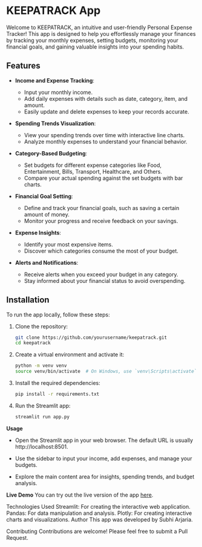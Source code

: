 # KEEPATRACK App

Welcome to KEEPATRACK, an intuitive and user-friendly Personal Expense Tracker! This app is designed to help you effortlessly manage your finances by tracking your monthly expenses, setting budgets, monitoring your financial goals, and gaining valuable insights into your spending habits.

## Features

- **Income and Expense Tracking**: 
  - Input your monthly income.
  - Add daily expenses with details such as date, category, item, and amount.
  - Easily update and delete expenses to keep your records accurate.

- **Spending Trends Visualization**: 
  - View your spending trends over time with interactive line charts.
  - Analyze monthly expenses to understand your financial behavior.

- **Category-Based Budgeting**: 
  - Set budgets for different expense categories like Food, Entertainment, Bills, Transport, Healthcare, and Others.
  - Compare your actual spending against the set budgets with bar charts.

- **Financial Goal Setting**: 
  - Define and track your financial goals, such as saving a certain amount of money.
  - Monitor your progress and receive feedback on your savings.

- **Expense Insights**: 
  - Identify your most expensive items.
  - Discover which categories consume the most of your budget.

- **Alerts and Notifications**: 
  - Receive alerts when you exceed your budget in any category.
  - Stay informed about your financial status to avoid overspending.

## Installation

To run the app locally, follow these steps:

1. Clone the repository:

   ```bash
   git clone https://github.com/yourusername/keepatrack.git
   cd keepatrack
2. Create a virtual environment and activate it:
   ```bash
   python -m venv venv
   source venv/bin/activate  # On Windows, use `venv\Scripts\activate`
3. Install the required dependencies:
   ```bash
   pip install -r requirements.txt
4. Run the Streamlit app:
   ```bash
   streamlit run app.py
   
**Usage**
- Open the Streamlit app in your web browser. The default URL is usually http://localhost:8501.

- Use the sidebar to input your income, add expenses, and manage your budgets.

- Explore the main content area for insights, spending trends, and budget analysis.

**Live Demo**
You can try out the live version of the app [here](https://keepatrack-ikyzbbh7mvddpuk6vyxnhc.streamlit.app/).

Technologies Used
Streamlit: For creating the interactive web application.
Pandas: For data manipulation and analysis.
Plotly: For creating interactive charts and visualizations.
Author
This app was developed by Subhi Arjaria.

Contributing
Contributions are welcome! Please feel free to submit a Pull Request.
